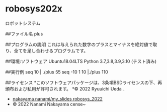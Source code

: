 # robosys202x
ロボットシステム

##ファイル名
plus

##プログラムの説明
これは与えられた数字のプラスとマイナスを絶対値で取り、全てを足し合わせるプログラムです。

##環境:ソフトウェア
Ubuntu18.04LTS
Python 3.7,3.8,3.9,3.10 (テスト済み)

##実行例
seq 10 | ./plus
55
seq -10 1 10 |./plus
110

##ライセンス
*このソフトウェアパッケージは、3条項BSDライセンスの下、再頒布および私用が許可されます。
*© 2022 Ryuuichi Ueda
．
* [nakayama nanami/my_slides robosys_2022](https://github.com/nanaminakayama/my_slides/tree/master/robosys_2022)
* © 2022 Nanami Nakayama
cense~    
